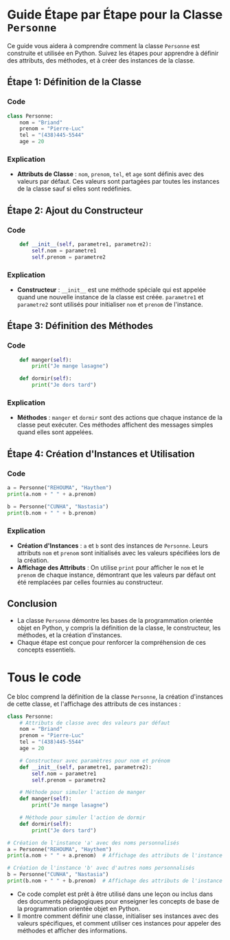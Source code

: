 # Guide Étape par Étape pour la Classe `Personne`

Ce guide vous aidera à comprendre comment la classe `Personne` est construite et utilisée en Python. Suivez les étapes pour apprendre à définir des attributs, des méthodes, et à créer des instances de la classe.

## Étape 1: Définition de la Classe

### Code
```python
class Personne:
    nom = "Briand"
    prenom = "Pierre-Luc"
    tel = "(438)445-5544"
    age = 20
```

### Explication
- **Attributs de Classe** : `nom`, `prenom`, `tel`, et `age` sont définis avec des valeurs par défaut. Ces valeurs sont partagées par toutes les instances de la classe sauf si elles sont redéfinies.

## Étape 2: Ajout du Constructeur

### Code
```python
    def __init__(self, parametre1, parametre2):
        self.nom = parametre1
        self.prenom = parametre2
```

### Explication
- **Constructeur** : `__init__` est une méthode spéciale qui est appelée quand une nouvelle instance de la classe est créée. `parametre1` et `parametre2` sont utilisés pour initialiser `nom` et `prenom` de l'instance.

## Étape 3: Définition des Méthodes

### Code
```python
    def manger(self):
        print("Je mange lasagne")

    def dormir(self):
        print("Je dors tard")
```

### Explication
- **Méthodes** : `manger` et `dormir` sont des actions que chaque instance de la classe peut exécuter. Ces méthodes affichent des messages simples quand elles sont appelées.

## Étape 4: Création d'Instances et Utilisation

### Code
```python
a = Personne("REHOUMA", "Haythem")
print(a.nom + " " + a.prenom)

b = Personne("CUNHA", "Nastasia")
print(b.nom + " " + b.prenom)
```

### Explication
- **Création d'Instances** : `a` et `b` sont des instances de `Personne`. Leurs attributs `nom` et `prenom` sont initialisés avec les valeurs spécifiées lors de la création.
- **Affichage des Attributs** : On utilise `print` pour afficher le `nom` et le `prenom` de chaque instance, démontrant que les valeurs par défaut ont été remplacées par celles fournies au constructeur.

## Conclusion

- La classe `Personne` démontre les bases de la programmation orientée objet en Python, y compris la définition de la classe, le constructeur, les méthodes, et la création d'instances.
- Chaque étape est conçue pour renforcer la compréhension de ces concepts essentiels.

# Tous le code 
Ce bloc comprend la définition de la classe `Personne`, la création d'instances de cette classe, et l'affichage des attributs de ces instances :

```python
class Personne:
    # Attributs de classe avec des valeurs par défaut
    nom = "Briand"
    prenom = "Pierre-Luc"
    tel = "(438)445-5544"
    age = 20

    # Constructeur avec paramètres pour nom et prénom
    def __init__(self, parametre1, parametre2):
        self.nom = parametre1
        self.prenom = parametre2

    # Méthode pour simuler l'action de manger
    def manger(self):
        print("Je mange lasagne")

    # Méthode pour simuler l'action de dormir
    def dormir(self):
        print("Je dors tard")

# Création de l'instance 'a' avec des noms personnalisés
a = Personne("REHOUMA", "Haythem")
print(a.nom + " " + a.prenom)  # Affichage des attributs de l'instance 'a'

# Création de l'instance 'b' avec d'autres noms personnalisés
b = Personne("CUNHA", "Nastasia")
print(b.nom + " " + b.prenom)  # Affichage des attributs de l'instance 'b'
```

- Ce code complet est prêt à être utilisé dans une leçon ou inclus dans des documents pédagogiques pour enseigner les concepts de base de la programmation orientée objet en Python.
- Il montre comment définir une classe, initialiser ses instances avec des valeurs spécifiques, et comment utiliser ces instances pour appeler des méthodes et afficher des informations.
